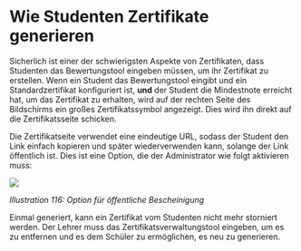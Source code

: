 # Wie Studenten Zertifikate generieren

Sicherlich ist einer der schwierigsten Aspekte von Zertifikaten, dass Studenten das Bewertungstool eingeben müssen, um ihr Zertifikat zu erstellen. Wenn ein Student das Bewertungstool eingibt und ein Standardzertifikat konfiguriert ist, **und** der Student die Mindestnote erreicht hat, um das Zertifikat zu erhalten, wird auf der rechten Seite des Bildschirms ein großes Zertifikatssymbol angezeigt. Dies wird ihn direkt auf die Zertifikatsseite schicken.

Die Zertifikatseite verwendet eine eindeutige URL, sodass der Student den Link einfach kopieren und später wiederverwenden kann, solange der Link öffentlich ist. Dies ist eine Option, die der Administrator wie folgt aktivieren muss:

![](../../.gitbook/assets/image12%20%282%29.png)

_Illustration 116: Option für öffentliche Bescheinigung_

Einmal generiert, kann ein Zertifikat vom Studenten nicht mehr storniert werden. Der Lehrer muss das Zertifikatsverwaltungstool eingeben, um es zu entfernen und es dem Schüler zu ermöglichen, es neu zu generieren.